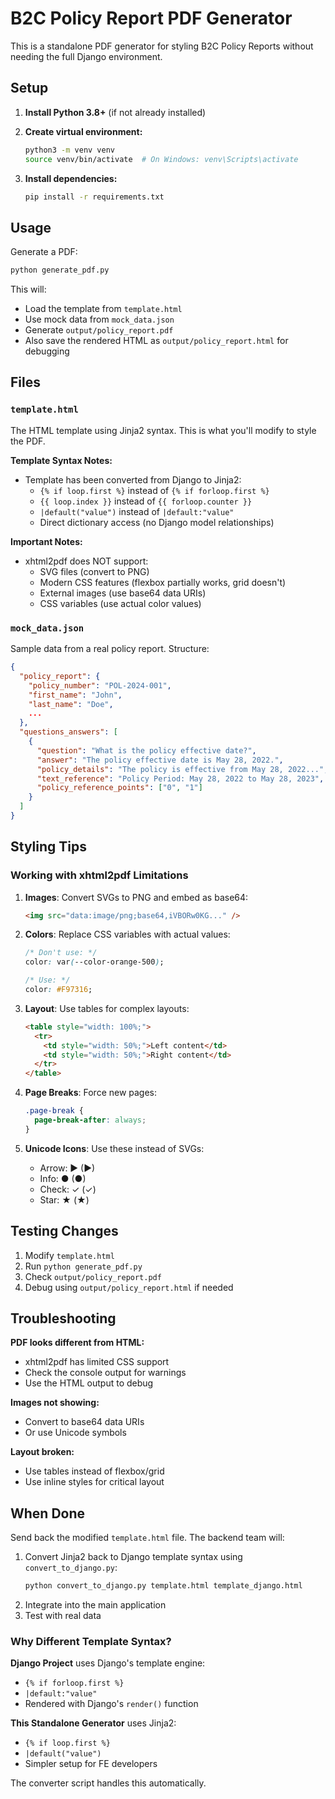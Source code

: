 # B2C Policy Report PDF Generator

This is a standalone PDF generator for styling B2C Policy Reports without needing the full Django environment.

## Setup

1. **Install Python 3.8+** (if not already installed)

2. **Create virtual environment:**
   ```bash
   python3 -m venv venv
   source venv/bin/activate  # On Windows: venv\Scripts\activate
   ```

3. **Install dependencies:**
   ```bash
   pip install -r requirements.txt
   ```

## Usage

Generate a PDF:
```bash
python generate_pdf.py
```

This will:
- Load the template from `template.html`
- Use mock data from `mock_data.json`
- Generate `output/policy_report.pdf`
- Also save the rendered HTML as `output/policy_report.html` for debugging

## Files

### `template.html`
The HTML template using Jinja2 syntax. This is what you'll modify to style the PDF.

**Template Syntax Notes:**
- Template has been converted from Django to Jinja2:
  - `{% if loop.first %}` instead of `{% if forloop.first %}`
  - `{{ loop.index }}` instead of `{{ forloop.counter }}`
  - `|default("value")` instead of `|default:"value"`
  - Direct dictionary access (no Django model relationships)

**Important Notes:**
- xhtml2pdf does NOT support:
  - SVG files (convert to PNG)
  - Modern CSS features (flexbox partially works, grid doesn't)
  - External images (use base64 data URIs)
  - CSS variables (use actual color values)
  
### `mock_data.json`
Sample data from a real policy report. Structure:
```json
{
  "policy_report": {
    "policy_number": "POL-2024-001",
    "first_name": "John",
    "last_name": "Doe",
    ...
  },
  "questions_answers": [
    {
      "question": "What is the policy effective date?",
      "answer": "The policy effective date is May 28, 2022.",
      "policy_details": "The policy is effective from May 28, 2022...",
      "text_reference": "Policy Period: May 28, 2022 to May 28, 2023",
      "policy_reference_points": ["0", "1"]
    }
  ]
}
```

## Styling Tips

### Working with xhtml2pdf Limitations

1. **Images**: Convert SVGs to PNG and embed as base64:
   ```html
   <img src="data:image/png;base64,iVBORw0KG..." />
   ```

2. **Colors**: Replace CSS variables with actual values:
   ```css
   /* Don't use: */
   color: var(--color-orange-500);
   
   /* Use: */
   color: #F97316;
   ```

3. **Layout**: Use tables for complex layouts:
   ```html
   <table style="width: 100%;">
     <tr>
       <td style="width: 50%;">Left content</td>
       <td style="width: 50%;">Right content</td>
     </tr>
   </table>
   ```

4. **Page Breaks**: Force new pages:
   ```css
   .page-break {
     page-break-after: always;
   }
   ```

5. **Unicode Icons**: Use these instead of SVGs:
   - Arrow: ► (►)
   - Info: ● (●)
   - Check: ✓ (✓)
   - Star: ★ (★)

## Testing Changes

1. Modify `template.html`
2. Run `python generate_pdf.py`
3. Check `output/policy_report.pdf`
4. Debug using `output/policy_report.html` if needed

## Troubleshooting

**PDF looks different from HTML:**
- xhtml2pdf has limited CSS support
- Check the console output for warnings
- Use the HTML output to debug

**Images not showing:**
- Convert to base64 data URIs
- Or use Unicode symbols

**Layout broken:**
- Use tables instead of flexbox/grid
- Use inline styles for critical layout

## When Done

Send back the modified `template.html` file. The backend team will:
1. Convert Jinja2 back to Django template syntax using `convert_to_django.py`:
   ```bash
   python convert_to_django.py template.html template_django.html
   ```
2. Integrate into the main application
3. Test with real data

### Why Different Template Syntax?

**Django Project** uses Django's template engine:
- `{% if forloop.first %}`
- `|default:"value"`
- Rendered with Django's `render()` function

**This Standalone Generator** uses Jinja2:
- `{% if loop.first %}`
- `|default("value")`
- Simpler setup for FE developers

The converter script handles this automatically.